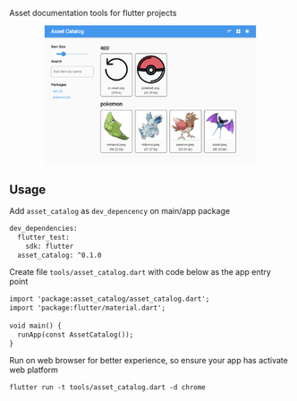 Asset documentation tools for flutter projects

<p align="center">
  <img src="https://github.com/thought-lab/asset_catalog/blob/v0.2.0-meta/resources/ss_example_light_v0.2.0.png?raw=true" alt="light screenshot" width="75%" />
</p>

## Usage

Add `asset_catalog` as `dev_depencency` on main/app package


```
dev_dependencies:
  flutter_test:
    sdk: flutter
  asset_catalog: ^0.1.0
```

Create file `tools/asset_catalog.dart` with code below as the app entry point
```
import 'package:asset_catalog/asset_catalog.dart';
import 'package:flutter/material.dart';

void main() {
  runApp(const AssetCatalog());
}

```

Run on web browser for better experience, so ensure your app has activate web platform
```
flutter run -t tools/asset_catalog.dart -d chrome
```

